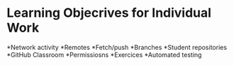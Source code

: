 # Learning Objecrives for Individual Work

*Network activity
*Remotes
*Fetch/push
*Branches
*Student repositories
*GitHub Classroom
*Permissiosns
*Exercices
*Automated testing
